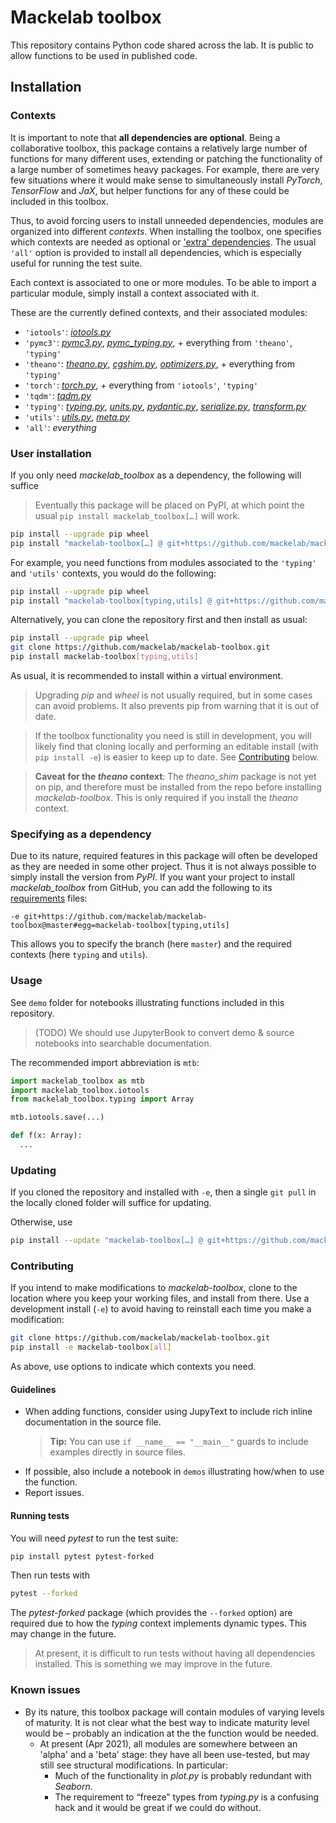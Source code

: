 # Mackelab toolbox

This repository contains Python code shared across the lab. It is public to allow functions to be used in published code.


## Installation

### Contexts

It is important to note that **all dependencies are optional**. Being a collaborative toolbox, this package contains a relatively large number of functions for many different uses, extending or patching the functionality of a large number of sometimes heavy packages.
For example, there are very few situations where it would make sense to simultaneously install *PyTorch*, *TensorFlow* and *JaX*, but helper functions for any of these could be included in this toolbox.

Thus, to avoid forcing users to install unneeded dependencies, modules are organized into different *contexts*. When installing the toolbox, one specifies which contexts are needed as optional or ['extra' dependencies](https://setuptools.readthedocs.io/en/latest/userguide/dependency_management.html#optional-dependencies). The usual `'all'` option is provided to install all dependencies, which is especially useful for running the test suite.

Each context is associated to one or more modules. To be able to import a particular module, simply install a context associated with it.

These are the currently defined contexts, and their associated modules:
  - `'iotools'`: [*iotools.py*](mackelab_toolbox/iotools.py)
  - `'pymc3'`: [*pymc3.py*](mackelab_toolbox/pymc3.py), [*pymc_typing.py*](mackelab_toolbox/pymc_typing.py), + everything from `'theano'`, `'typing'`
  - `'theano'`: [*theano.py*](mackelab_toolbox/theano.py), [*cgshim.py*](mackelab_toolbox.py), [*optimizers.py*](mackelab_toolbox/optimizers.py), + everything from `'typing'`
  - `'torch'`: [*torch.py*](mackelab_toolbox/torch.py), + everything from `'iotools'`, `'typing'`
  - `'tqdm'`: [*tqdm.py*](mackelab_toolbox/tqdm.py)
  - `'typing'`: [*typing.py*](mackelab_toolbox/typing_module.py), [*units.py*](mackelab_toolbox/units.py), [*pydantic.py*](mackelab_toolbox/pydantic.py), [*serialize.py*](mackelab_toolbox/serialize.py), [*transform.py*](mackelab_toolbox/transform.py)
  - `'utils'`: [*utils.py*](mackelab_toolbox/utils.py), [*meta.py*](mackelab_toolbox/meta.py)
  - `'all'`: *everything*

### User installation

If you only need *mackelab_toolbox* as a dependency, the following will suffice

> Eventually this package will be placed on PyPI, at which point the usual `pip install mackelab_toolbox[…]` will work.

```bash
pip install --upgrade pip wheel
pip install "mackelab-toolbox[…] @ git+https://github.com/mackelab/mackelab-toolbox#egg=mackelab-toolbox"
```

For example, you need functions from modules associated to the `'typing'` and `'utils'` contexts, you would do the following:

```bash
pip install --upgrade pip wheel
pip install "mackelab-toolbox[typing,utils] @ git+https://github.com/mackelab/mackelab-toolbox#egg=mackelab-toolbox"
```

Alternatively, you can clone the repository first and then install as usual:
```bash
pip install --upgrade pip wheel
git clone https://github.com/mackelab/mackelab-toolbox.git
pip install mackelab-toolbox[typing,utils]
```

As usual, it is recommended to install within a virtual environment.

> Upgrading _pip_ and _wheel_ is not usually required, but in some cases can avoid problems. It also prevents pip from warning that it is out of date.

> If the toolbox functionality you need is still in development, you will likely find that cloning locally and performing an editable install (with `pip install -e`) is easier to keep up to date. See [Contributing](#Contributing) below.

> **Caveat for the _theano_ context**: The *theano_shim* package is not yet on pip, and therefore must be installed from the repo before installing *mackelab-toolbox*. This is only required if you install the _theano_ context.

### Specifying as a dependency

Due to its nature, required features in this package will often be developed as they are needed in some other project. Thus it is not always possible to simply install the version from _PyPI_. If you want your project to install _mackelab_toolbox_  from GitHub, you can add the following to its [requirements](https://pip.pypa.io/en/stable/user_guide/#requirements-files) files:

```
-e git+https://github.com/mackelab/mackelab-toolbox@master#egg=mackelab-toolbox[typing,utils]
```

This allows you to specify the branch (here `master`) and the required contexts (here `typing` and `utils`).

### Usage

See `demo` folder for notebooks illustrating functions included in this repository.

> (TODO) We should use JupyterBook to convert demo & source notebooks into searchable documentation.

The recommended import abbreviation is `mtb`:

```python
import mackelab_toolbox as mtb
import mackelab_toolbox.iotools
from mackelab_toolbox.typing import Array

mtb.iotools.save(...)

def f(x: Array):
  ...
```

### Updating

If you cloned the repository and installed with `-e`, then a single `git pull` in the locally cloned folder will suffice for updating.

Otherwise, use
```bash
pip install --update "mackelab-toolbox[…] @ git+https://github.com/mackelab/mackelab-toolbox#egg=mackelab-toolbox"
```

### Contributing

If you intend to make modifications to *mackelab-toolbox*, clone to the location where you keep your working files, and install from there. Use a development install (`-e`) to avoid having to reinstall each time you make a modification:

```bash
git clone https://github.com/mackelab/mackelab-toolbox.git
pip install -e mackelab-toolbox[all]
```

As above, use options to indicate which contexts you need.

#### Guidelines

- When adding functions, consider using JupyText to include rich inline documentation in the source file.
  > **Tip:** You can use `if __name__ == "__main__"` guards to include examples directly in source files.
- If possible, also include a notebook in `demos` illustrating how/when to use the function.
- Report issues.

#### Running tests

You will need _pytest_ to run the test suite:

```bash
pip install pytest pytest-forked
```

Then run tests with

```bash
pytest --forked
```

The *pytest-forked* package (which provides the `--forked` option) are required due to how the *typing* context implements dynamic types. This may change in the future.

> At present, it is difficult to run tests without having all dependencies installed. This is something we may improve in the future.

### Known issues

- By its nature, this toolbox package will contain modules of varying levels of maturity. It is not clear what the best way to indicate maturity level would be – probably an indication at the the function would be needed.
  + At present (Apr 2021), all modules are somewhere between an 'alpha' and a 'beta' stage: they have all been use-tested, but may still see structural modifications. In particular:
    + Much of the functionality in *plot.py* is probably redundant with *Seaborn*.
    + The requirement to “freeze” types from *typing.py* is a confusing hack and it would be great if we could do without.
